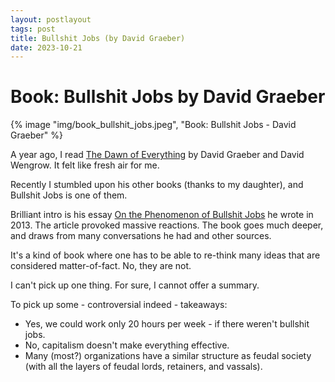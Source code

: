 ```yaml
---
layout: postlayout
tags: post
title: Bullshit Jobs (by David Graeber)
date: 2023-10-21
---
```


# Book: Bullshit Jobs by David Graeber

{% image "img/book_bullshit_jobs.jpeg", "Book: Bullshit Jobs - David Graeber" %}

A year ago, I read [The Dawn of Everything](https://en.wikipedia.org/wiki/The_Dawn_of_Everything) by David Graeber and David Wengrow. It felt like fresh air for me.

Recently I stumbled upon his other books (thanks to my daughter), and Bullshit Jobs is one of them.

Brilliant intro is his essay [On the Phenomenon of Bullshit Jobs](https://strikemag.org/bullshit-jobs/) he wrote in 2013. The article provoked massive reactions. The book goes much deeper, and draws from many conversations he had and other sources.

It's a kind of book where one has to be able to re-think many ideas that are considered matter-of-fact. No, they are not.

I can't pick up one thing. For sure, I cannot offer a summary. 

To pick up some - controversial indeed - takeaways:

 * Yes, we could work only 20 hours per week - if there weren't bullshit jobs.
 * No, capitalism doesn't make everything effective.
 * Many (most?) organizations have a similar structure as feudal society (with all the layers of feudal lords, retainers, and vassals).



